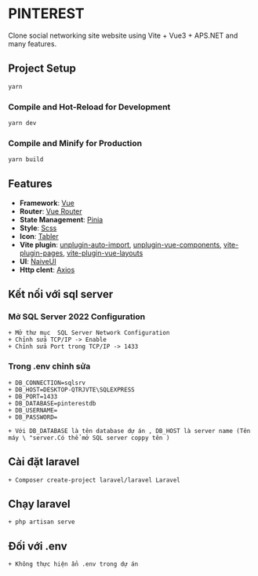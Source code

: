 # PINTEREST

Clone social networking site website using Vite + Vue3 + APS.NET and many features.

## Project Setup

```sh
yarn
```

### Compile and Hot-Reload for Development

```sh
yarn dev
```

### Compile and Minify for Production

```sh
yarn build
```

## Features

- **Framework**: [Vue](https://vuejs.org/)
- **Router**: [Vue Router](https://router.vuejs.org/)
- **State Management**: [Pinia](https://pinia.vuejs.org/)
- **Style**: [Scss](https://sass-lang.com/)
- **Icon**: [Tabler](https://tabler-icons.io/)
- **Vite plugin**: [unplugin-auto-import](https://github.com/antfu/unplugin-auto-import), [unplugin-vue-components](https://github.com/antfu/unplugin-vue-components), [vite-plugin-pages](https://github.com/hannoeru/vite-plugin-pages), [vite-plugin-vue-layouts](https://github.com/JohnCampionJr/vite-plugin-vue-layouts)
- **UI**: [NaiveUI](https://www.naiveui.com/)
- **Http clent**: [Axios](https://axios-http.com/)

## Kết nối với sql server
### Mở SQL Server 2022 Configuration
    + Mở thư mục  SQL Server Network Configuration
    + Chỉnh sửa TCP/IP -> Enable
    + Chỉnh sửa Port trong TCP/IP -> 1433
### Trong .env chỉnh sửa
    + DB_CONNECTION=sqlsrv
    + DB_HOST=DESKTOP-QTRJVTE\SQLEXPRESS
    + DB_PORT=1433
    + DB_DATABASE=pinterestdb
    + DB_USERNAME=
    + DB_PASSWORD=
    
    + Với DB_DATABASE là tên database dự án , DB_HOST là server name (Tên máy \ "server.Có thể mở SQL server coppy tên )
## Cài đặt laravel
    + Composer create-project laravel/laravel Laravel
## Chạy laravel
    + php artisan serve
## Đối với .env
    + Không thực hiện ẩn .env trong dự án
